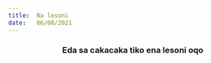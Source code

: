 ```yaml
---
title:  Na lesoni
date:   06/08/2021
---
```


### <center>Eda sa cakacaka tiko ena lesoni oqo</center>